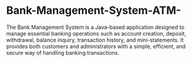 # Bank-Management-System-ATM-
The Bank Management System is a Java-based application designed to manage essential banking operations such as account creation, deposit, withdrawal, balance inquiry, transaction history, and mini-statements. It provides both customers and administrators with a simple, efficient, and secure way of handling banking transactions.

